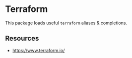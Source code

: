 # Terraform

This package loads useful `terraform` aliases & completions.

## Resources

- https://www.terraform.io/
